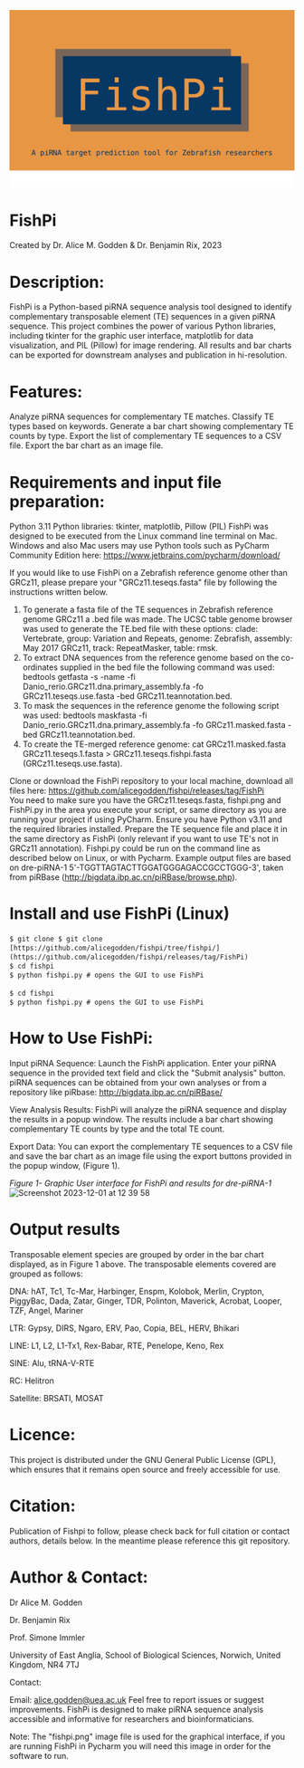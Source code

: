 ![GitHub Logo](https://github.com/alicegodden/fishpi/blob/main/fishpi.png)
# FishPi

Created by Dr. Alice M. Godden & Dr. Benjamin Rix, 2023

# Description:
FishPi is a Python-based piRNA sequence analysis tool designed to identify complementary transposable element (TE) sequences in a given piRNA sequence. This project combines the power of various Python libraries, including tkinter for the graphic user interface, matplotlib for data visualization, and PIL (Pillow) for image rendering. All results and bar charts can be exported for downstream analyses and publication in hi-resolution.


# Features:

Analyze piRNA sequences for complementary TE matches.
Classify TE types based on keywords.
Generate a bar chart showing complementary TE counts by type.
Export the list of complementary TE sequences to a CSV file.
Export the bar chart as an image file.

# Requirements and input file preparation:

Python 3.11
Python libraries: tkinter, matplotlib, Pillow (PIL)
FishPi was designed to be executed from the Linux command line terminal on Mac. Windows and also Mac users may use Python tools such as PyCharm Community Edition here: https://www.jetbrains.com/pycharm/download/ 

If you would like to use FishPi on a Zebrafish reference genome other than GRCz11, please prepare your "GRCz11.teseqs.fasta" file by following the instructions written below. 

1. To generate a fasta file of the TE sequences in Zebrafish reference genome GRCz11 a .bed file was made. The UCSC table genome browser was used to generate the TE.bed file with these options: clade: Vertebrate, group: Variation and Repeats, genome: Zebrafish, assembly: May 2017 GRCz11, track: RepeatMasker, table: rmsk.
2. To extract DNA sequences from the reference genome based on the co-ordinates supplied in the bed file the following command was used: bedtools getfasta -s -name -fi Danio_rerio.GRCz11.dna.primary_assembly.fa -fo GRCz11.teseqs.use.fasta -bed GRCz11.teannotation.bed.
3. To mask the sequences in the reference genome the following script was used: bedtools maskfasta -fi Danio_rerio.GRCz11.dna.primary_assembly.fa -fo GRCz11.masked.fasta -bed GRCz11.teannotation.bed.
4. To create the TE-merged reference genome: cat GRCz11.masked.fasta GRCz11.teseqs.1.fasta > GRCz11.teseqs.fishpi.fasta (GRCz11.teseqs.use.fasta). 


Clone or download the FishPi repository to your local machine, download all files here: https://github.com/alicegodden/fishpi/releases/tag/FishPi  
You need to make sure you have the GRCz11.teseqs.fasta, fishpi.png and FishPi.py in the area you execute your script, or same directory as you are running your project if using PyCharm.
Ensure you have Python v3.11 and the required libraries installed.
Prepare the TE sequence file and place it in the same directory as FishPi (only relevant if you want to use TE's not in GRCz11 annotation).
Fishpi.py could be run on the command line as described below on Linux, or with Pycharm.
Example output files are based on dre-piRNA-1 5'-TGGTTAGTACTTGGATGGGAGACCGCCTGGG-3', taken from piRBase (http://bigdata.ibp.ac.cn/piRBase/browse.php). 


# Install and use FishPi (Linux)

```
$ git clone $ git clone [https://github.com/alicegodden/fishpi/tree/fishpi/](https://github.com/alicegodden/fishpi/releases/tag/FishPi)
$ cd fishpi
$ python fishpi.py # opens the GUI to use FishPi

$ cd fishpi
$ python fishpi.py # opens the GUI to use FishPi

```


# How to Use FishPi:

Input piRNA Sequence: Launch the FishPi application. Enter your piRNA sequence in the provided text field and click the "Submit analysis" button.
piRNA sequences can be obtained from your own analyses or from a repository like piRbase: http://bigdata.ibp.ac.cn/piRBase/ 

View Analysis Results: FishPi will analyze the piRNA sequence and display the results in a popup window. The results include a bar chart showing complementary TE counts by type and the total TE count.

Export Data: You can export the complementary TE sequences to a CSV file and save the bar chart as an image file using the export buttons provided in the popup window, (Figure 1).


*Figure 1- Graphic User interface for FishPi and results for dre-piRNA-1*
![Screenshot 2023-12-01 at 12 39 58](https://github.com/alicegodden/fishpi/assets/136358959/f122ffd1-7791-4957-b834-88072fbc7c11)


# Output results
Transposable element species are grouped by order in the bar chart displayed, as in Figure 1 above. 
The transposable elements covered are grouped as follows:

DNA:	hAT, Tc1, Tc-Mar, Harbinger, Enspm, Kolobok, Merlin, Crypton, PiggyBac, Dada, Zatar, Ginger, TDR, Polinton, Maverick, Acrobat, Looper, TZF, Angel, Mariner

LTR:	Gypsy, DIRS, Ngaro, ERV, Pao, Copia, BEL, HERV, Bhikari

LINE:	L1, L2, L1-Tx1, Rex-Babar, RTE, Penelope, Keno, Rex

SINE:	Alu, tRNA-V-RTE

RC:	Helitron

Satellite: 	BRSATI, MOSAT


# Licence:
This project is distributed under the GNU General Public License (GPL), which ensures that it remains open source and freely accessible for use.

# Citation:
Publication of Fishpi to follow, please check back for full citation or contact authors, details below. In the meantime please reference this git repository.

# Author & Contact:
Dr Alice M. Godden

Dr. Benjamin Rix 

Prof. Simone Immler

University of East Anglia, School of Biological Sciences, Norwich, United Kingdom, NR4 7TJ

Contact:

Email: alice.godden@uea.ac.uk
Feel free to report issues or suggest improvements. FishPi is designed to make piRNA sequence analysis accessible and informative for researchers and bioinformaticians.

Note:
The "fishpi.png" image file is used for the graphical interface, if you are running FishPi in Pycharm you will need this image in order for the software to run.
